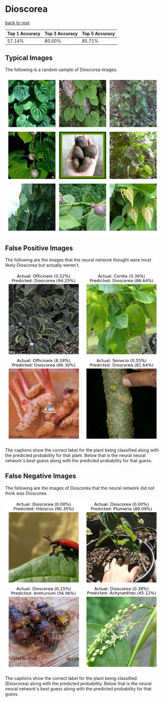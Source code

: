 
# Dioscorea

[back to root](https://github.com/HACC2018/ohia.ai#results)

| Top 1 Accuracy | Top 3 Accuracy | Top 5 Accuracy | 
| --- | --- | --- |
| 57.14% | 80.00% | 85.71% | 


## Typical Images
The following is a random sample of Dioscorea images.
<p align="center"> <img src="../../../figures/typical/Dioscorea.png?raw=true"> </p>

## False Positive Images
The following are the images that the neural network thought were most likely Dioscorea but actually weren't.  
<p align="center"> <img src="../../../figures/false_positives/Dioscorea.png?raw=true"> </p>
The captions show the correct label for the plant being classified along with the predicted probability for that plant.  Below that is the neural neural network's best guess along with the predicted probability for that guess.

## False Negative Images
The following are the images of Dioscorea that the neural network did not think was Dioscorea.  
<p align="center"> <img src="../../../figures/false_negatives/Dioscorea.png?raw=true"> </p>
The captions show the correct label for the plant being classified (Dioscorea) along with the predicted probability.  Below that is the neural neural network's best guess along with the predicted probability for that guess.

